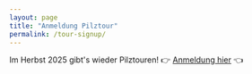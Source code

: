 ```yaml
---
layout: page
title: "Anmeldung Pilztour"
permalink: /tour-signup/
---
```



Im Herbst 2025 gibt's wieder Pilztouren!
👉 [Anmeldung hier](https://forms.gle/JvqXBEnY9zq2iczn6) 👈


